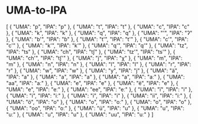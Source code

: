 # UMA-to-IPA
[
 {
   "UMA": "p",
   "IPA": "p"
 },
 {
   "UMA": "t",
   "IPA": "t"
 },
 {
   "UMA": "c",
   "IPA": "c"
 },
 {
   "UMA": "k",
   "IPA": "k"
 },
 {
   "UMA": "q",
   "IPA": "q"
 },
 {
   "UMA": "'",
   "IPA": "ʔ"
 },
 {
   "UMA": "b'",
   "IPA": "ɓ"
 },
 {
   "UMA": "t'",
   "IPA": "t'"
 },
 {
   "UMA": "c'",
   "IPA": "c'"
 },
 {
   "UMA": "k'",
   "IPA": "k'"
 },
 {
   "UMA": "q'",
   "IPA": "q'"
 },
 {
   "UMA": "tz",
   "IPA": "ts"
 },
 {
   "UMA": "ch",
   "IPA": "tʃ"
 },
 {
   "UMA": "tz'",
   "IPA": "ts'"
 },
 {
   "UMA": "ch'",
   "IPA": "tʃ'"
 },
 {
   "UMA": "j",
   "IPA": "χ"
 },
 {
   "UMA": "m",
   "IPA": "m"
 },
 {
   "UMA": "n",
   "IPA": "n"
 },
 {
   "UMA": "l",
   "IPA": "l"
 },
 {
   "UMA": "r",
   "IPA": "r"
 },
 {
   "UMA": "w",
   "IPA": "w"
 },
 {
   "UMA": "y",
   "IPA": "j"
 },
 {
   "UMA": "ä",
   "IPA": "a"
 },
 {
   "UMA": "a",
   "IPA": "a"
 },
 {
   "UMA": "a",
   "IPA": "aː"
 },
 {
   "UMA": "aa",
   "IPA": "aː"
 },
 {
   "UMA": "e",
   "IPA": "e"
 },
 {
   "UMA": "ë",
   "IPA": "e"
 },
 {
   "UMA": "e",
   "IPA": "eː"
 },
 {
   "UMA": "ee",
   "IPA": "eː"
 },
 {
   "UMA": "ï",
   "IPA": "i"
 },
 {
   "UMA": "i",
   "IPA": "iː"
 },
 {
   "UMA": "i",
   "IPA": "i"
 },
 {
   "UMA": "ii",
   "IPA": "iː"
 },
 {
   "UMA": "ö",
   "IPA": "o"
 },
 {
   "UMA": "o",
   "IPA": "oː"
 },
 {
   "UMA": "o",
   "IPA": "o"
 },
 {
   "UMA": "oo",
   "IPA": "oː"
 },
 {
   "UMA": "ü",
   "IPA": "u"
 },
 {
   "UMA": "u",
   "IPA": "uː"
 },
 {
   "UMA": "u",
   "IPA": "u"
 },
 {
   "UMA": "uu",
   "IPA": "uː"
 }
]